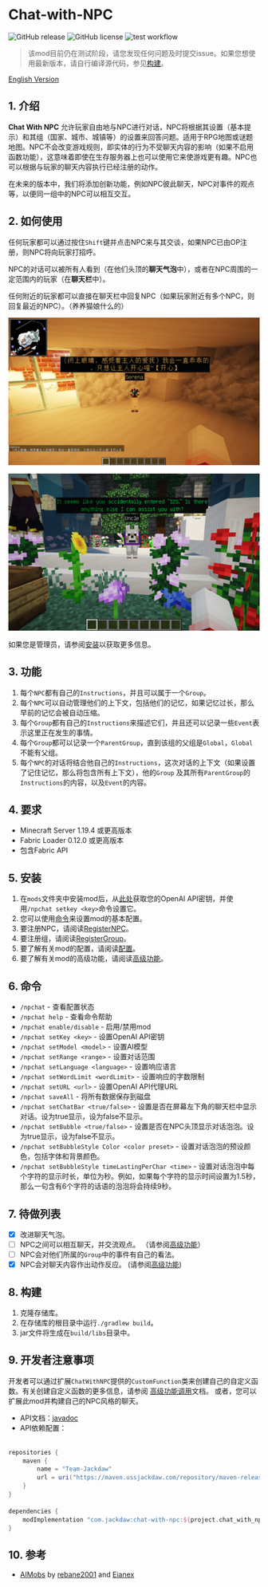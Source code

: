 # Chat-with-NPC

![GitHub release](https://img.shields.io/github/v/release/Team-Jackdaw/chat-with-NPC?include_prereleases)
![GitHub license](https://img.shields.io/github/license/Team-Jackdaw/chat-with-NPC)
![test workflow](https://github.com/Team-Jackdaw/chat-with-NPC/actions/workflows/build.yml/badge.svg)

> 该mod目前仍在测试阶段，请您发现任何问题及时提交issue。如果您想使用最新版本，请自行编译源代码，参见[构建](#8-构建)。


[English Version](../README.md)

## 1. 介绍

**Chat With NPC**
允许玩家自由地与NPC进行对话，NPC将根据其设置（基本提示）和其组（国家、城市、城镇等）的设置来回答问题。适用于RPG地图或谜题地图。NPC不会改变游戏规则，即实体的行为不受聊天内容的影响（如果不启用函数功能），这意味着即使在生存服务器上也可以使用它来使游戏更有趣。NPC也可以根据与玩家的聊天内容执行已经注册的动作。

在未来的版本中，我们将添加创新功能，例如NPC彼此聊天，NPC对事件的观点等，以便同一组中的NPC可以相互交互。

## 2. 如何使用

任何玩家都可以通过按住`Shift`键并点击NPC来与其交谈，如果NPC已由OP注册，则NPC将向玩家打招呼。

NPC的对话可以被所有人看到（在他们头顶的**聊天气泡**中），或者在NPC周围的一定范围内的玩家（在**聊天栏**中）。

任何附近的玩家都可以直接在聊天栏中回复NPC（如果玩家附近有多个NPC，则回复最近的NPC）。（养养猫娘什么的）

![image](images/greeting_zh-min.png)

![image](images/matrix-min.png)

如果您是管理员，请参阅[安装](#5-安装)以获取更多信息。

## 3. 功能

1. 每个`NPC`都有自己的`Instructions`，并且可以属于一个`Group`。
2. 每个`NPC`可以自动管理他们的上下文，包括他们的记忆，如果记忆过长，那么早前的记忆会被自动压缩。
3. 每个`Group`都有自己的`Instructions`来描述它们，并且还可以记录一些`Event`表示这里正在发生的事情。
4. 每个`Group`都可以记录一个`ParentGroup`，直到该组的父组是`Global`，`Global`不能有父组。
5. 每个`NPC`的对话将结合他自己的`Instructions`，这次对话的上下文（如果设置了记住记忆，那么将包含所有上下文），他的`Group`
   及其所有`ParentGroup`的`Instructions`的内容，以及`Event`的内容。

## 4. 要求

- Minecraft Server 1.19.4 或更高版本
- Fabric Loader 0.12.0 或更高版本
- 包含Fabric API

## 5. 安装

1. 在`mods`文件夹中安装mod后，从[此处](https://platform.openai.com/api-keys)获取您的OpenAI
   API密钥，并使用`/npchat setkey <key>`命令设置它。
2. 您可以使用[命令](#6-命令)来设置mod的基本配置。
3. 要注册NPC，请阅读[RegisterNPC](RegisterNPC_zh.md)。
4. 要注册组，请阅读[RegisterGroup](RegisterGroup_zh.md)。
5. 要了解有关mod的配置，请阅读[配置](Config_zh.md)。
6. 要了解有关mod的高级功能，请阅读[高级功能](Advanced_zh.md)。

## 6. 命令

- `/npchat` - 查看配置状态
- `/npchat help` - 查看命令帮助
- `/npchat enable/disable` - 启用/禁用mod
- `/npchat setKey <key>` - 设置OpenAI API密钥
- `/npchat setModel <model>` - 设置AI模型
- `/npchat setRange <range>` - 设置对话范围
- `/npchat setLanguage <language>` - 设置响应语言
- `/npchat setWordLimit <wordLimit>` - 设置响应的字数限制
- `/npchat setURL <url>` - 设置OpenAI API代理URL
- `/npchat saveAll` - 将所有数据保存到磁盘
- `/npchat setChatBar <true/false>` - 设置是否在屏幕左下角的聊天栏中显示对话。设为true显示，设为false不显示。
- `/npchat setBubble <true/false>` - 设置是否在NPC头顶显示对话泡泡。设为true显示，设为false不显示。
- `/npchat setBubbleStyle Color <color preset>` - 设置对话泡泡的预设颜色，包括字体和背景颜色。
- `/npchat setBubbleStyle timeLastingPerChar <time>` - 设置对话泡泡中每个字符的显示时长，单位为秒。例如，如果每个字符的显示时间设置为1.5秒，那么一句含有6个字符的话语的泡泡将会持续9秒。


## 7. 待做列表

- [X] 改进聊天气泡。
- [ ] NPC之间可以相互聊天，并交流观点。 （请参阅[高级功能](Advanced_zh.md)）
- [ ] NPC会对他们所属的`Group`中的事件有自己的看法。
- [X] NPC会对聊天内容作出动作反应。 (请参阅[高级功能](Advanced_zh.md))

## 8. 构建

1. 克隆存储库。
2. 在存储库的根目录中运行`./gradlew build`。
3. jar文件将生成在`build/libs`目录中。

## 9. 开发者注意事项

开发者可以通过扩展`ChatWithNPC`提供的`CustomFunction`类来创建自己的自定义函数。有关创建自定义函数的更多信息，请参阅
[高级功能调用](Advanced_zh.md)文档。 或者，您可以扩展此mod并构建自己的NPC风格的聊天。

- API文档：[javadoc](http://npchat.doc.ussjackdaw.com)
- API依赖配置：
```groovy

repositories {
    maven {
        name = "Team-Jackdaw"
        url = uri("https://maven.ussjackdaw.com/repository/maven-releases/")
    }
}

dependencies {
    modImplementation "com.jackdaw:chat-with-npc:${project.chat_with_npc_version}"
}
```

## 10. 参考

- [AIMobs](https://github.com/rebane2001/aimobs) by [rebane2001](https://github.com/rebane2001)
  and [Eianex](https://github.com/Eianex)